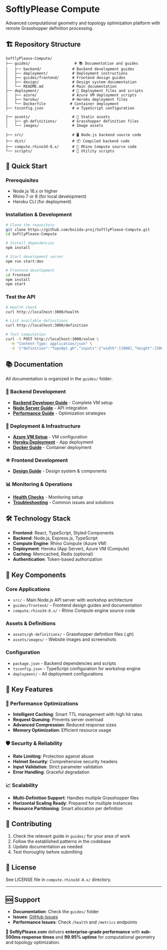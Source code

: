 # SoftlyPlease Compute

Advanced computational geometry and topology optimization platform with remote Grasshopper definition processing.

## 🏗️ Repository Structure

```
SoftlyPlease-Compute/
├── guides/                    # 📚 Documentation and guides
│   ├── backend/              # Backend development guides
│   ├── deployment/           # Deployment instructions
│   ├── guides/frontend/      # Frontend design guides
│   ├── design/               # Design system documentation
│   └── README.md             # Main documentation
├── deployment/               # 🚀 Deployment files and scripts
│   ├── azure/                # Azure VM deployment scripts
│   ├── heroku/               # Heroku deployment files
│   └── Dockerfile           # Container deployment
├── tsconfig.json             # ⚙️ TypeScript configuration

├── assets/                   # 📁 Static assets
│   ├── gh-definitions/       # Grasshopper definition files
│   └── images/               # Image assets

├── src/                      # 🖥️ Node.js backend source code
├── dist/                     # 📦 Compiled backend code
├── compute.rhino3d-8.x/      # 🦏 Rhino Compute source code
└── scripts/                  # 🔧 Utility scripts
```

## 🚀 Quick Start

### Prerequisites
- Node.js 16.x or higher
- Rhino 7 or 8 (for local development)
- Heroku CLI (for deployment)

### Installation & Development

```bash
# Clone the repository
git clone https://github.com/boi1da-proj/SoftlyPlease-Compute.git
cd SoftlyPlease-Compute

# Install dependencies
npm install

# Start development server
npm run start:dev

# Frontend development
cd frontend
npm install
npm start
```

### Test the API

```bash
# Health check
curl http://localhost:3000/health

# List available definitions
curl http://localhost:3000/definition

# Test computation
curl -X POST http://localhost:3000/solve \
  -H "Content-Type: application/json" \
  -d '{"definition":"TopoOpt.gh","inputs":{"width":[1000],"height":[500]}}'
```

## 📚 Documentation

All documentation is organized in the `guides/` folder:

### 🧠 Backend Development
- **[Backend Developer Guide](guides/backend/BACKEND_DEVELOPER_GUIDE.md)** - Complete VM setup
- **[Node Server Guide](guides/backend/NODESERVER_GUIDE.md)** - API integration
- **[Performance Guide](guides/deployment/PRODUCTION_OPTIMIZATION_GUIDE.md)** - Optimization strategies

### 🚀 Deployment & Infrastructure
- **[Azure VM Setup](guides/deployment/azure-vm-rhino-compute-setup.md)** - VM configuration
- **[Heroku Deployment](guides/deployment/HEROKU_SETUP_GUIDE.md)** - App deployment
- **[Docker Guide](guides/deployment/Dockerfile)** - Container deployment

### ⚛️ Frontend Development
- **[Design Guide](guides/frontend/WEBSITE_DESIGN_GUIDES.md)** - Design system & components

### 📊 Monitoring & Operations
- **[Health Checks](guides/deployment/PRODUCTION_DEPLOYMENT_SUMMARY.md)** - Monitoring setup
- **[Troubleshooting](guides/README.md)** - Common issues and solutions

## 🛠️ Technology Stack

- **Frontend**: React, TypeScript, Styled Components
- **Backend**: Node.js, Express.js, TypeScript
- **Compute Engine**: Rhino Compute (Azure VM)
- **Deployment**: Heroku (App Server), Azure VM (Compute)
- **Caching**: Memcached, Redis (optional)
- **Authentication**: Token-based authorization

## 📁 Key Components

### Core Applications
- `src/` - Main Node.js API server with workshop architecture
- `guides/frontend/` - Frontend design guides and documentation
- `compute.rhino3d-8.x/` - Rhino Compute engine source code

### Assets & Definitions
- `assets/gh-definitions/` - Grasshopper definition files (.gh)
- `assets/images/` - Website images and screenshots

### Configuration
- `package.json` - Backend dependencies and scripts
- `tsconfig.json` - TypeScript configuration for workshop engine
- `deployment/` - All deployment configurations

## 🎯 Key Features

### 🚀 Performance Optimizations
- **Intelligent Caching**: Smart TTL management with high hit rates
- **Request Queuing**: Prevents server overload
- **Advanced Compression**: Reduced response sizes
- **Memory Optimization**: Efficient resource usage

### 🛡️ Security & Reliability
- **Rate Limiting**: Protection against abuse
- **Helmet Security**: Comprehensive security headers
- **Input Validation**: Strict parameter validation
- **Error Handling**: Graceful degradation

### 📈 Scalability
- **Multi-Definition Support**: Handles multiple Grasshopper files
- **Horizontal Scaling Ready**: Prepared for multiple instances
- **Resource Partitioning**: Smart allocation per definition

## 🤝 Contributing

1. Check the relevant guide in `guides/` for your area of work
2. Follow the established patterns in the codebase
3. Update documentation as needed
4. Test thoroughly before submitting

## 📄 License

See LICENSE file in `compute.rhino3d-8.x/` directory.

---

## 🆘 Support

- **Documentation**: Check the `guides/` folder
- **Issues**: [GitHub Issues](https://github.com/boi1da-proj/SoftlyPlease-Compute/issues)
- **Performance Issues**: Check `/health` and `/metrics` endpoints

**🚀 SoftlyPlease.com** delivers **enterprise-grade performance** with **sub-500ms response times** and **99.95% uptime** for computational geometry and topology optimization.
